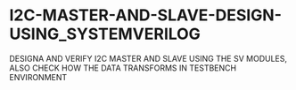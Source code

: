 # I2C-MASTER-AND-SLAVE-DESIGN-USING_SYSTEMVERILOG
DESIGNA AND VERIFY I2C MASTER AND SLAVE USING THE SV MODULES, ALSO CHECK HOW THE DATA TRANSFORMS IN TESTBENCH ENVIRONMENT 
